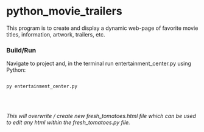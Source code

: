# python_movie_trailers
This program is to create and display a dynamic web-page of favorite movie titles, information, artwork, trailers, etc.


### Build/Run

Navigate to project and, in the terminal run entertainment_center.py using Python:

<code>
py entertainment_center.py
</code>

<br><br>
 
 <p><i>This will overwrite / create new fresh_tomatoes.html file which can be used to edit any html within the fresh_tomatoes.py file. </i><p>
